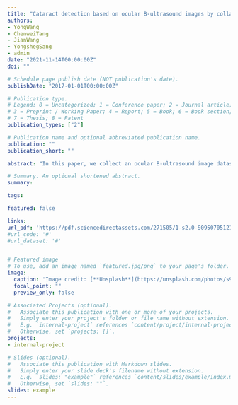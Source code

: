 ```yaml
---
title: "Cataract detection based on ocular B-ultrasound images by collaborative monitoring deep learning."
authors:
- YongWang
- ChenweiTang
- JianWang
- YongshegSang
- admin
date: "2021-11-14T00:00:00Z"
doi: ""

# Schedule page publish date (NOT publication's date).
publishDate: "2017-01-01T00:00:00Z"

# Publication type.
# Legend: 0 = Uncategorized; 1 = Conference paper; 2 = Journal article;
# 3 = Preprint / Working Paper; 4 = Report; 5 = Book; 6 = Book section;
# 7 = Thesis; 8 = Patent
publication_types: ["2"]

# Publication name and optional abbreviated publication name.
publication: ""
publication_short: ""

abstract: "In this paper, we collect an ocular B-ultrasound image dataset and propose a Collaborative Monitoring Deep Learning (CMDL) method to detect cataract. In the ocular B-ultrasound images, there are often strong echoes near the posterior capsule and lens, and the fine-grained ocular B-ultrasound images are often accompanied by the characteristics of weak penetrating power, low contrast, narrow imaging range, and high noise. Thus, in the proposed CMDL method, we introduce an object detection network based on YOLO-v3 to detect the focus areas we need, so as to reduce the interference of noise and improve the cataract detection accuracy of our method. Considering that the B-ultrasound image dataset we collected is small-scale, we also design three feature extraction modules to avoid over-fitting of the deep neural networks. Among them, there are a depth features extraction module based on DenseNet-161, a shape features extractor based on Fourier descriptor, and a texture features extraction module based on gray-level co-occurrence matrix. Moreover, we also introduce the collaborative learning module to improve the generalization of the proposed model. Specifically, we first fuse the depth, shape, and texture features of the eyeball and lens, respectively. Then, the fused features of the eyeball and lens are concatenated as the input of collaborative network. Finally, the introduced classification loss with the aid of collaborative loss, which distinguishes whether the eyeball and lens belong to the same category, improves the classification accuracy in cataract detection. Experimental results on our collected dataset demonstrate the effectiveness of the proposed CMDL method."

# Summary. An optional shortened abstract.
summary:

tags:

featured: false

links:
url_pdf: 'https://pdf.sciencedirectassets.com/271505/1-s2.0-S0950705121X00184/1-s2.0-S0950705121007048/main.pdf'
#url_code: '#'
#url_dataset: '#'


# Featured image
# To use, add an image named `featured.jpg/png` to your page's folder. 
image:
  caption: 'Image credit: [**Unsplash**](https://unsplash.com/photos/s9CC2SKySJM)'
  focal_point: ""
  preview_only: false

# Associated Projects (optional).
#   Associate this publication with one or more of your projects.
#   Simply enter your project's folder or file name without extension.
#   E.g. `internal-project` references `content/project/internal-project/index.md`.
#   Otherwise, set `projects: []`.
projects:
- internal-project

# Slides (optional).
#   Associate this publication with Markdown slides.
#   Simply enter your slide deck's filename without extension.
#   E.g. `slides: "example"` references `content/slides/example/index.md`.
#   Otherwise, set `slides: ""`.
slides: example
---
```

